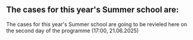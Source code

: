 ## The cases for this year's Summer school are:

The cases for this year's Summer school are going to be revieled here on the second day of the programme (17:00, 21.06.2025) 
<!--
Please, state your case preferences here: [https://forms.gle/JPxALtpeLXAyv4C77](https://forms.gle/JPxALtpeLXAyv4C77)


### hunger

### 1. Forcasting and automate trading of Crypto assets  

[Case text and data...](https://github.com/Marchev-Science/case-crypto-trader)
<!--[Solution](cases/solution1/readme.md)-->  
<!--
### 2. Autonomous short video factory and publishing system  

[Case text and data...](https://github.com/Marchev-Science/case-ai-digital-creator) -->   
<!--[Solution](cases/solution2/readme.md)-->  

<!--
### 3. Automated inventory management and optimization   

[Case text and data...](https://github.com/Marchev-Science/case-automated-inventory-management) -->   
<!--[Solution](cases/solution3/readme.md)-->  

<!--
### 4. Study of longevity & Self-percieved health factors    

[Case text and data...](https://github.com/Marchev-Science/case-share-self-percieved-health) -->   
<!--[Solution](cases/solution4/readme.md)-->  


<!--
### 5. Study of nutrition hahbits    

[Case text and data...](https://github.com/Marchev-Science/case-share-self-percieved-health) -->   
<!--[Solution](cases/solution4/readme.md)-->  


<!--
## Delivery of the case solutions:

1. Before the deadline (13:00,30.06.2024) you should deliver the solutions by sending the link of your GitHub repo, cosisting of all required files and descriptions ([send the link here...](https://forms.gle/3Gkw4rAErSFa4tFh8) )   
2. The solution should consist of several files (4-5 max) without subfolders, at least the following:  
* Code / workflow files which could be run on some of the required software for the summer school.  
In the code or in additional files (or markdown texts) there should be:  
* sufficient documentation of the code, complete explanations / visualisations and data anaysis results to solve the case.  
* List of authors.  
* a text explaining delivered filenames with a sentance of description  
3. Code requrements  
* Submit in the correct, working file format (e.g., .R instead of .txt or .py instead of .txt)  
* The software should be self-contained - installation of all necessary libraries should be included, and if possible: define the entire working environment (environment)  
* List of library and version requirements  
* Independence from the operating system  
* Acceptable clear formatting  
* The delivered filenames should strictly follow these requirements: no cyrillic or other exotic languages or symbols, no intervals, no capital letters  
* You should not deliver anything which is not rendered or produced by your code - the code can produce it on its own. If you want to specifically showcase some data/chart/other, put them in the documentation file and describe it  
4. There could be more than one solution per team, but this has to be explained in the texts.    
5. Each team will be given about 15-20 minutes to present their solutions followed by Q&A session.  


-->

